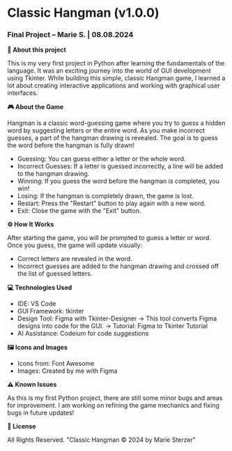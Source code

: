 # Classic Hangman (v1.0.0)
### Final Project – Marie S. | 08.08.2024

**🌱 About this project**

This is my very first project in Python after learning the fundamentals of the language. It was an exciting journey into the world of GUI development using Tkinter. While building this simple, classic Hangman game, I learned a lot about creating interactive applications and working with graphical user interfaces.

**🎮 About the Game**

Hangman is a classic word-guessing game where you try to guess a hidden word by suggesting letters or the entire word. As you make incorrect guesses, a part of the hangman drawing is revealed. The goal is to guess the word before the hangman is fully drawn!

 - Guessing: You can guess either a letter or the whole word.
 - Incorrect Guesses: If a letter is guessed incorrectly, a line will be added to the hangman drawing.
 - Winning: If you guess the word before the hangman is completed, you win!
 - Losing: If the hangman is completely drawn, the game is lost.
 - Restart: Press the "Restart" button to play again with a new word.
 - Exit: Close the game with the "Exit" button.

**⚙️ How It Works**

After starting the game, you will be prompted to guess a letter or word. Once you guess, the game will update visually:

 - Correct letters are revealed in the word.
 - Incorrect guesses are added to the hangman drawing and crossed off the list of guessed letters.

**💻 Technologies Used**

 - IDE: VS Code
 - GUI Framework: tkinter
 - Design Tool: Figma with Tkinter-Designer
   → This tool converts Figma designs into code for the GUI.
   → Tutorial: Figma to Tkinter Tutorial
 - AI Assistance: Codeium for code suggestions

**🖼️ Icons and Images**

 - Icons from: Font Awesome
 - Images: Created by me with Figma

**⚠️ Known Issues**

As this is my first Python project, there are still some minor bugs and areas for improvement. I am working on refining the game mechanics and fixing bugs in future updates!

**📜 License**

All Rights Reserved.
"Classic Hangman © 2024 by Marie Sterzer"
